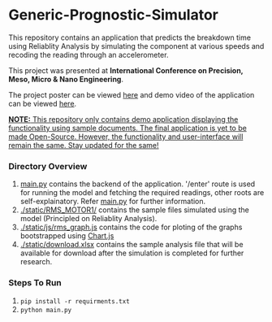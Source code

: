 # Generic-Prognostic-Simulator

This repository contains an application that predicts the breakdown time using Reliablity Analysis by simulating the component at various speeds and recoding the reading through an accelerometer. 

This project was presented at **International Conference on Precision, Meso, Micro & Nano Engineering**.

The project poster can be viewed [here](./Project_Poster.pdf) and demo video of the application can be viewed [here](https://youtu.be/w2jPJMDxUsw).

<ins><strong>NOTE:</strong> This repository only contains demo application displaying the functionality using sample documents. The final application is yet to be made Open-Source. However, the functionality and user-interface will remain the same. Stay updated for the same!</ins>

### Directory Overview
1. [main.py](./main.py) contains the backend of the application. '/enter' route is used for running the model and fetching the required readings, other roots are self-explainatory. Refer [main.py](./main.py) for further information.
2. [./static/RMS_MOTOR1/](./static/RMS_MOTOR1) contains the sample files simulated using the model (Principled on Reliablity Analysis).
3. [./static/js/rms_graph.js](./static/js/rms_graph.js) contains the code for ploting of the graphs bootstrapped using [Chart.js](https://github.com/chartjs/Chart.js)
4. [./static/download.xlsx](./static/download.xlsx) contains the sample analysis file that will be available for download after the simulation is completed for further research.

### Steps To Run
1. `pip install -r requirments.txt `
2. `python main.py`
